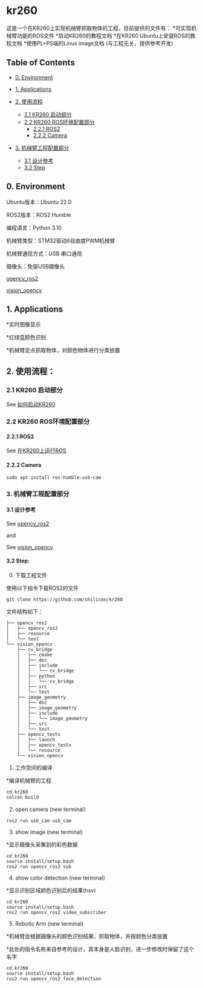 # kr260
这是一个在KR260上实现机械臂抓取物体的工程，目前提供的文件有：
*可实现机械臂功能的ROS文件
*启动KR260的教程文档
*在KR260 Ubuntu上安装ROS的教程文档
*使用PL+PS端的Linux image文档 (与工程无关，提供参考开发)
## Table of Contents

- [0. Environment](#0-Environment)

- [1. Applications](#1-Applications)
- [2. 使用流程](#2-使用流程)
  - [2.1 KR260 启动部分](#21-KR260-启动部分)
  - [2.2 KR260 ROS环境配置部分](#22-KR260-ROS环境配置部分)
    - [2.2.1 ROS2](#221-ROS2)
    - [2.2.2 Camera](#222-Camera)
- [3. 机械臂工程配置部分](#3-机械臂工程配置部分)
  - [3.1 设计参考](#31-设计参考)
  - [3.2 Step](#32-step)
## 0. Environment
Ubuntu版本：Ubuntu 22.0

ROS2版本：ROS2 Humble

编程语言：Python 3.10

机械臂类型：STM32驱动6自由度PWM机械臂

机械臂通信方式：USB 串口通信

摄像头：免驱USB摄像头

[opencv_ros2](https://github.com/jeffreyttc/opencv_ros2)

[vision_opencv](https://github.com/ros-perception/vision_opencv/tree/ros2)

## 1. Applications
*实时图像显示

*红绿蓝颜色识别

*机械臂定点抓取物体，对颜色物体进行分类放置
 
## 2. 使用流程：

### 2.1 KR260 启动部分
See [如何启动KR260](https://github.com/shilicon/kr260/blob/main/%E5%A6%82%E4%BD%95%E5%90%AF%E5%8A%A8KR260.md)

### 2.2 KR260 ROS环境配置部分
#### 2.2.1 ROS2
See [在KR260上运行ROS](https://github.com/shilicon/kr260/blob/main/%E5%A6%82%E4%BD%95%E5%9C%A8KR260%E4%B8%8A%E8%BF%90%E8%A1%8CROS)

#### 2.2.2 Camera
```
sudo apt install ros-humble-usb-cam
```

### 3. 机械臂工程配置部分

#### 3.1 设计参考 
See [opencv_ros2](https://github.com/jeffreyttc/opencv_ros2)

and

See [vision_opencv](https://github.com/ros-perception/vision_opencv/tree/ros2)

#### 3.2 Step:
0. 下载工程文件

使用以下指令下载ROS2的文件

```
git clone https://github.com/shilicon/kr260
```
文件结构如下：

```
├── opencv_ros2
│   ├── opencv_ros2
│   ├── resource
│   └── test
└── vision_opencv
    ├── cv_bridge
    │   ├── cmake
    │   ├── doc
    │   ├── include
    │   │   └── cv_bridge
    │   ├── python
    │   │   └── cv_bridge
    │   ├── src
    │   └── test
    ├── image_geometry
    │   ├── doc
    │   ├── image_geometry
    │   ├── include
    │   │   └── image_geometry
    │   ├── src
    │   └── test
    ├── opencv_tests
    │   ├── launch
    │   ├── opencv_tests
    │   └── resource
    └── vision_opencv

```
1. 工作空间的编译

*编译机械臂的工程
```
cd kr260
colcon build
```

2. open camera (new terminal） 
```
ros2 run usb_cam usb_cam
```

3. show image (new terminal)

*显示摄像头采集到的彩色数据
```
cd kr260
source install/setup.bash
ros2 run opencv_ros2 sub
```
4. show color detection (new terminal)

*显示识别区域颜色识别后的结果(hsv)
```
cd kr260
source install/setup.bash
ros2 run opencv_ros2 video_subscriber
```
5. Robotic Arm (new terminal)

*机械臂会根据摄像头的颜色识别结果，抓取物体，并按颜色分类放置

*此处的指令名称来自参考的设计，其本身是人脸识别，进一步修改时保留了这个名字
```
cd kr260
source install/setup.bash
ros2 run opencv_ros2 face_detection
```





